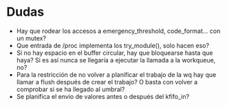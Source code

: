 # Dudas
* Hay que rodear los accesos a emergency_threshold, code_format... con un mutex?
* Que entrada de /proc implementa los try_module(), solo hacen eso?
* Si no hay espacio en el buffer circular, hay que bloquearse hasta que haya? Si es así nunca se llegaría a ejecutar la llamada a la workqueue, no?
* Para la restricción de no volver a planificar el trabajo de la wq hay que llamar a flush después de crear el trabajo? O basta con volver a comprobar si se ha llegado al umbral?
* Se planifica el envio de valores antes o después del kfifo_in?